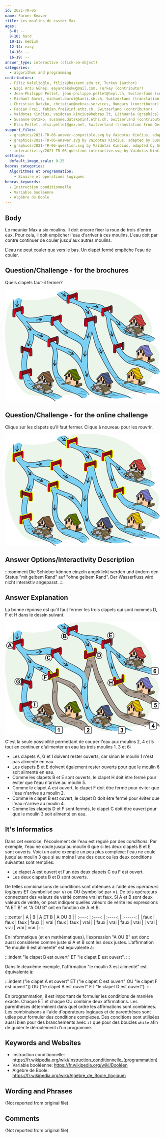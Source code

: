 ```yaml
---
id: 2021-TR-06
name: Farmer Beaver
title: Les moulins de castor Max
ages:
  6-8: --
  8-10: hard
  10-12: medium
  12-14: easy
  14-16: --
  16-19: --
answer_type: interactive (click-on-object)
categories:
  - algorithms and programming
contributors:
  - Filiz Kalelioğlu, filizk@baskent.edu.tr, Turkey (author)
  - Ezgi Arzu Güneş, eayurdakok@gmail.com, Turkey (contributor)
  - Jean-Philippe Pellet, jean-philippe.pellet@hepl.ch, Switzerland (contributor)
  - Michael Barot, michael.barot@kanti.sh.ch, Switzerland (translation from English into German)
  - Christian Datzko, christian@bebras.services, Hungary (contributor)
  - Fabian Frei, fabian.frei@inf.ethz.ch, Switzerland (contributor)
  - Vaidotas Kinčius, vaidotas.kincius@bebras.lt, Lithuania (graphics)
  - Susanne Datzko, susanne.datzko@inf.ethz.ch, Switzerland (contributor, graphics)
  - Elsa Pellet, elsa.pellet@gmx.net, Switzerland (translation from German into French)
support_files:
  - graphics/2021-TR-06-answer-compatible.svg by Vaidotas Kinčius, adapted by Susanne Datzko
  - graphics/2021-TR-06-answer.svg by Vaidotas Kinčius, adapted by Susanne Datzko
  - graphics/2021-TR-06-question.svg by Vaidotas Kinčius, adapted by Susanne Datzko
  - interactivity/2021-TR-06-question-interactive.svg by Vaidotas Kinčius, adapted by Susanne Datzko
settings:
  default_image_scale: 0.25
bebras_categories:
  Algorithmes et programmation:
    - Binaire et opérations logiques
bebras_keywords:
  - Instruction conditionnelle
  - Variable booléenne
  - Algèbre de Boole
---
```



## Body

Le meunier Max a six moulins. Il doit encore fixer la roue de trois d'entre eux. Pour cela, il doit empêcher l'eau d'arriver à ces moulins. L'eau doit par contre continuer de couler jusqu'aux autres moulins.

L'eau ne peut couler que vers le bas. Un clapet fermé empêche l'eau de couler.


## Question/Challenge - for the brochures

Quels clapets faut-il fermer?

![](graphics/2021-TR-06-question.svg "système de canaux avec des moulins")


## Question/Challenge - for the online challenge

Clique sur les clapets qu'il faut fermer. Clique à nouveau pour les rouvrir.

![](interactivity/2021-TR-06-question-interactive.svg "question 2021-TR-06")


## Answer Options/Interactivity Description

<!-- empty -->

:::comment
Die Schieber können einzeln angeklickt werden und ändern den Status "mit gelbem Rand" auf "ohne gelbem Rand".
Der Wasserfluss wird nicht interaktiv angepasst.
:::

## Answer Explanation

La bonne réponse est qu'il faut fermer les trois clapets qui sont nommés D, F et H dans le dessin suivant.

![](graphics/2021-TR-06-answer-compatible.svg "solution")

C'est la seule possibilité permettant de couper l'eau aux moulins 2, 4 et 5 tout en continuer d'alimenter en eau les trois moulins 1, 3 et 6:
  - Les clapets A, G et I doivent rester ouverts, car sinon le moulin 1 n'est pas alimenté en eau.
  - Les clapets B et E doivent également rester ouverts pour que le moulin 6 soit alimenté en eau.
  - Comme les clapets B et E sont ouverts, le clapet H doit être fermé pour éviter que l'eau n'arrive au moulin 5.
  - Comme le clapet A est ouvert, le clapet F doit être fermé pour éviter que l'eau n'arrive au moulin 2.
  - Comme le clapet B est ouvert, le clapet D doit être fermé pour éviter que l'eau n'arrive au moulin 4.
  - Comme les clapets D et F sont fermés, le clapet C doit être ouvert pour que le moulin 3 soit alimenté en eau.



## It's Informatics

Dans cet exercice, l'écoulement de l'eau est régulé par des _conditions_. Par exemple, l'eau ne coule jusqu'au moulin 6 que si les deux clapets B et E sont ouverts. Voici un autre exemple un peu plus complexe: l'eau ne coule jusqu'au moulin 3 que si au moins l'une des deux ou les deux conditions suivantes sont remplies:
- Le clapet A est ouvert et l'un des deux clapets C ou F est ouvert.
- Les deux clapets B et D sont ouverts.

De telles combinaisons de conditions sont obtenues à l'aide des _opérateurs logiques_ ET (symbolisé par $\wedge$) ou OU (symbolisé par $\vee$). De tels opérateurs connectent des valeurs de vérité comme vrai et faux. Si A et B sont deux valeurs de vérité, on peut indiquer quelles valeurs de vérité les expressions "A ET B" et "A OU B" ont en fonction de A et B:

:::center
|   A    |   B    | A ET B  |  A OU B  |
| :----: | :----: | :-----: | :------: |
|  faux  |  faux  |  faux   |   faux   |
|  vrai  |  faux  |  faux   |   vrai   |
|  faux  |  vrai  |  faux   |   vrai   |
|  vrai  |  vrai  |  vrai   |   vrai   |
:::

En informatique (et en mathématiques), l'expression "A OU B" est donc aussi considérée comme juste si A et B sont les deux justes.
L'affirmation "le moulin 6 est alimenté" est équivalente à:

:::indent
"le clapet B est ouvert" ET "le clapet E est ouvert".
:::

Dans le deuxième exemple, l'affirmation "le moulin 3 est alimenté" est équivalente à:

:::indent
("le clapet A et ouvert" ET ("le clapet C est ouvert" OU "le clapet F est ouvert")) OU ("le clapet B est ouvert" ET "le clapet D est ouvert").
:::

En programmation, il est important de formuler les conditions de manière exacte. 
Chaque ET et chaque OU combine deux affirmations. Les parenthèses déterminent dans quel ordre les affirmations sont combinées.
Les combinaisons à l'aide d'opérateurs logiques et de parenthèses sont utiles pour formuler des conditions complexes. Des conditions sont utilisées aussi bien pour des branchements avec `if` que pour des boucles `while` afin de guider le déroulement d'un programme.


## Keywords and Websites

 - Instruction conditionnelle: https://fr.wikipedia.org/wiki/Instruction_conditionnelle_(programmation)
 - Variable booléenne: https://fr.wikipedia.org/wiki/Booléen
 - Algèbre de Boole: https://fr.wikipedia.org/wiki/Algèbre_de_Boole_(logique)


## Wording and Phrases

(Not reported from original file)


## Comments

(Not reported from original file)
